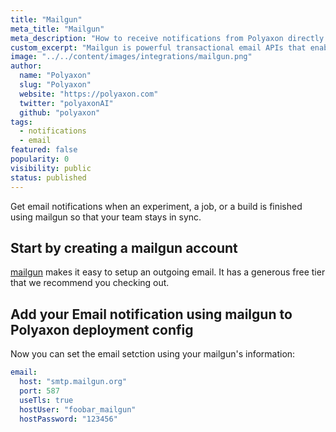 ```yaml
---
title: "Mailgun"
meta_title: "Mailgun"
meta_description: "How to receive notifications from Polyaxon directly to your email using mailgun. Get email notifications when an experiment, job, build is finished using mailgun so that your team stays in sync."
custom_excerpt: "Mailgun is powerful transactional email APIs that enable you to send, receive, and track emails, built with developers in mind."
image: "../../content/images/integrations/mailgun.png"
author:
  name: "Polyaxon"
  slug: "Polyaxon"
  website: "https://polyaxon.com"
  twitter: "polyaxonAI"
  github: "polyaxon"
tags: 
  - notifications
  - email
featured: false
popularity: 0
visibility: public
status: published
---
```


Get email notifications when an experiment, a job, or a build is finished using mailgun so that your team stays in sync.

## Start by creating a mailgun account

[mailgun](https://www.mailgun.com/sending-email) makes it easy to setup an outgoing email. It has a generous free tier that we recommend you checking out.

## Add your Email notification using mailgun to Polyaxon deployment config

Now you can set the email setction using your mailgun's information:

```yaml
email:
  host: "smtp.mailgun.org"
  port: 587
  useTls: true
  hostUser: "foobar_mailgun"
  hostPassword: "123456"
```

